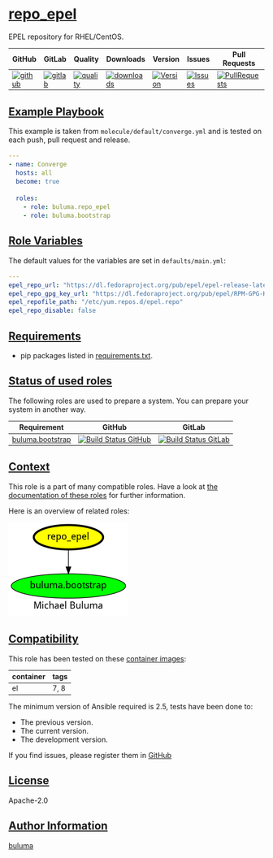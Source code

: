 # [repo_epel](#repo_epel)

EPEL repository for RHEL/CentOS.

|GitHub|GitLab|Quality|Downloads|Version|Issues|Pull Requests|
|------|------|-------|---------|-------|------|-------------|
|[![github](https://github.com/buluma/ansible-role-repo_epel/workflows/Ansible%20Molecule/badge.svg)](https://github.com/buluma/ansible-role-repo_epel/actions)|[![gitlab](https://gitlab.com/buluma/ansible-role-repo_epel/badges/main/pipeline.svg)](https://gitlab.com/buluma/ansible-role-repo_epel)|[![quality](https://img.shields.io/ansible/quality/58514)](https://galaxy.ansible.com/buluma/repo_epel)|[![downloads](https://img.shields.io/ansible/role/d/58514)](https://galaxy.ansible.com/buluma/repo_epel)|[![Version](https://img.shields.io/github/release/buluma/ansible-role-repo_epel.svg)](https://github.com/buluma/ansible-role-repo_epel/releases/)|[![Issues](https://img.shields.io/github/issues/buluma/ansible-role-repo_epel.svg)](https://github.com/buluma/ansible-role-repo_epel/issues/)|[![PullRequests](https://img.shields.io/github/issues-pr-closed-raw/buluma/ansible-role-repo_epel.svg)](https://github.com/buluma/ansible-role-repo_epel/pulls/)|

## [Example Playbook](#example-playbook)

This example is taken from `molecule/default/converge.yml` and is tested on each push, pull request and release.
```yaml
---
- name: Converge
  hosts: all
  become: true

  roles:
    - role: buluma.repo_epel
    - role: buluma.bootstrap
```


## [Role Variables](#role-variables)

The default values for the variables are set in `defaults/main.yml`:
```yaml
---
epel_repo_url: "https://dl.fedoraproject.org/pub/epel/epel-release-latest-{{ ansible_distribution_major_version }}.noarch.rpm"
epel_repo_gpg_key_url: "https://dl.fedoraproject.org/pub/epel/RPM-GPG-KEY-EPEL-{{ ansible_distribution_major_version }}"
epel_repofile_path: "/etc/yum.repos.d/epel.repo"
epel_repo_disable: false
```

## [Requirements](#requirements)

- pip packages listed in [requirements.txt](https://github.com/buluma/ansible-role-repo_epel/blob/main/requirements.txt).

## [Status of used roles](#status-of-requirements)

The following roles are used to prepare a system. You can prepare your system in another way.

| Requirement | GitHub | GitLab |
|-------------|--------|--------|
|[buluma.bootstrap](https://galaxy.ansible.com/buluma/bootstrap)|[![Build Status GitHub](https://github.com/buluma/ansible-role-bootstrap/workflows/Ansible%20Molecule/badge.svg)](https://github.com/buluma/ansible-role-bootstrap/actions)|[![Build Status GitLab ](https://gitlab.com/buluma/ansible-role-bootstrap/badges/main/pipeline.svg)](https://gitlab.com/buluma/ansible-role-bootstrap)|

## [Context](#context)

This role is a part of many compatible roles. Have a look at [the documentation of these roles](https://buluma.co.ke/) for further information.

Here is an overview of related roles:

![dependencies](https://raw.githubusercontent.com/buluma/ansible-role-repo_epel/png/requirements.png "Dependencies")

## [Compatibility](#compatibility)

This role has been tested on these [container images](https://hub.docker.com/u/buluma):

|container|tags|
|---------|----|
|el|7, 8|

The minimum version of Ansible required is 2.5, tests have been done to:

- The previous version.
- The current version.
- The development version.



If you find issues, please register them in [GitHub](https://github.com/buluma/ansible-role-repo_epel/issues)

## [License](#license)

Apache-2.0

## [Author Information](#author-information)

[buluma](https://buluma.github.io/)
